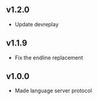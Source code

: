 ## v1.2.0

* Update devreplay

## v1.1.9

* Fix the endline replacement

## v1.0.0

* Made language server protocol